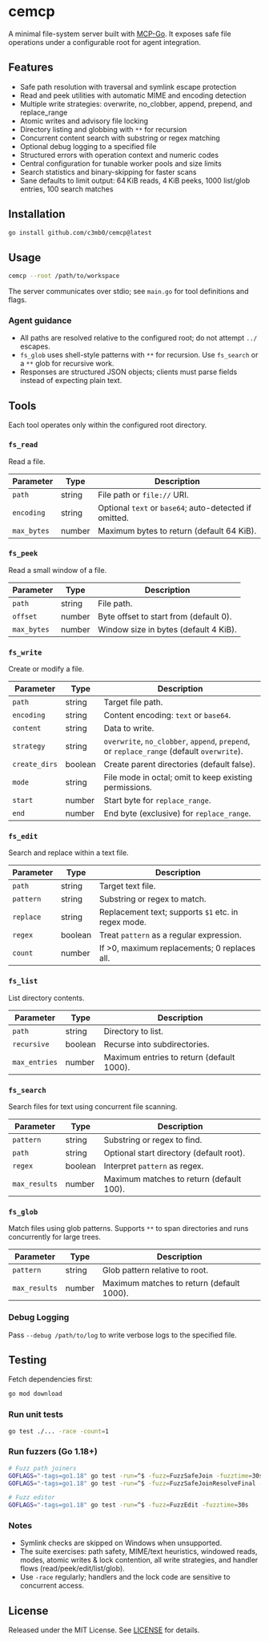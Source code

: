 # cemcp

A minimal file-system server built with [MCP-Go](https://github.com/mark3labs/mcp-go). It exposes safe file operations under a configurable root for agent integration.

## Features

- Safe path resolution with traversal and symlink escape protection
- Read and peek utilities with automatic MIME and encoding detection
- Multiple write strategies: overwrite, no_clobber, append, prepend, and replace_range
- Atomic writes and advisory file locking
- Directory listing and globbing with `**` for recursion
- Concurrent content search with substring or regex matching
- Optional debug logging to a specified file
- Structured errors with operation context and numeric codes
- Central configuration for tunable worker pools and size limits
- Search statistics and binary-skipping for faster scans
- Sane defaults to limit output: 64 KiB reads, 4 KiB peeks, 1000 list/glob entries, 100 search matches

## Installation

```bash
go install github.com/c3mb0/cemcp@latest
```

## Usage

```bash
cemcp --root /path/to/workspace
```

The server communicates over stdio; see `main.go` for tool definitions and flags.

### Agent guidance

- All paths are resolved relative to the configured root; do not attempt `../` escapes.
- `fs_glob` uses shell-style patterns with `**` for recursion. Use `fs_search` or a `**` glob for recursive work.
- Responses are structured JSON objects; clients must parse fields instead of expecting plain text.

## Tools

Each tool operates only within the configured root directory.

### `fs_read`
Read a file.

| Parameter | Type | Description |
|-----------|------|-------------|
| `path` | string | File path or `file://` URI. |
| `encoding` | string | Optional `text` or `base64`; auto-detected if omitted. |
| `max_bytes` | number | Maximum bytes to return (default 64&nbsp;KiB). |

### `fs_peek`
Read a small window of a file.

| Parameter | Type | Description |
|-----------|------|-------------|
| `path` | string | File path. |
| `offset` | number | Byte offset to start from (default 0). |
| `max_bytes` | number | Window size in bytes (default 4&nbsp;KiB). |

### `fs_write`
Create or modify a file.

| Parameter | Type | Description |
|-----------|------|-------------|
| `path` | string | Target file path. |
| `encoding` | string | Content encoding: `text` or `base64`. |
| `content` | string | Data to write. |
| `strategy` | string | `overwrite`, `no_clobber`, `append`, `prepend`, or `replace_range` (default `overwrite`). |
| `create_dirs` | boolean | Create parent directories (default false). |
| `mode` | string | File mode in octal; omit to keep existing permissions. |
| `start` | number | Start byte for `replace_range`. |
| `end` | number | End byte (exclusive) for `replace_range`. |

### `fs_edit`
Search and replace within a text file.

| Parameter | Type | Description |
|-----------|------|-------------|
| `path` | string | Target text file. |
| `pattern` | string | Substring or regex to match. |
| `replace` | string | Replacement text; supports `$1` etc. in regex mode. |
| `regex` | boolean | Treat `pattern` as a regular expression. |
| `count` | number | If >0, maximum replacements; 0 replaces all. |

### `fs_list`
List directory contents.

| Parameter | Type | Description |
|-----------|------|-------------|
| `path` | string | Directory to list. |
| `recursive` | boolean | Recurse into subdirectories. |
| `max_entries` | number | Maximum entries to return (default 1000). |

### `fs_search`
Search files for text using concurrent file scanning.

| Parameter | Type | Description |
|-----------|------|-------------|
| `pattern` | string | Substring or regex to find. |
| `path` | string | Optional start directory (default root). |
| `regex` | boolean | Interpret `pattern` as regex. |
| `max_results` | number | Maximum matches to return (default 100). |

### `fs_glob`
Match files using glob patterns. Supports `**` to span directories and runs concurrently for large trees.

| Parameter | Type | Description |
|-----------|------|-------------|
| `pattern` | string | Glob pattern relative to root. |
| `max_results` | number | Maximum matches to return (default 1000). |

### Debug Logging

Pass `--debug /path/to/log` to write verbose logs to the specified file.

## Testing

Fetch dependencies first:

```bash
go mod download
```

### Run unit tests

```bash
go test ./... -race -count=1
```

### Run fuzzers (Go 1.18+)

```bash
# Fuzz path joiners
GOFLAGS="-tags=go1.18" go test -run=^$ -fuzz=FuzzSafeJoin -fuzztime=30s
GOFLAGS="-tags=go1.18" go test -run=^$ -fuzz=FuzzSafeJoinResolveFinal -fuzztime=30s

# Fuzz editor
GOFLAGS="-tags=go1.18" go test -run=^$ -fuzz=FuzzEdit -fuzztime=30s
```

### Notes
- Symlink checks are skipped on Windows when unsupported.
- The suite exercises: path safety, MIME/text heuristics, windowed reads, modes, atomic writes & lock contention, all write strategies, and handler flows (read/peek/edit/list/glob).
- Use `-race` regularly; handlers and the lock code are sensitive to concurrent access.

## License

Released under the MIT License. See [LICENSE](LICENSE) for details.

